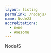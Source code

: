 ```yaml
---
layout: listing
permalink: /nodejs/
name: NodeJS
accreditations:
  - none
  - Awesome
---
```



NodeJS
